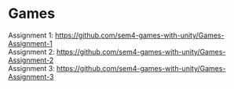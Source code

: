 # Games

Assignment 1: https://github.com/sem4-games-with-unity/Games-Assignment-1  
Assignment 2: https://github.com/sem4-games-with-unity/Games-Assignment-2  
Assignment 3: https://github.com/sem4-games-with-unity/Games-Assignment-3  
